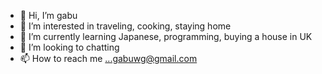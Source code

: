 - 👋 Hi, I’m gabu
- 👀 I’m interested in traveling, cooking, staying home
- 🌱 I’m currently learning Japanese, programming, buying a house in UK
- 💞️ I’m looking to chatting 
- 📫 How to reach me ...gabuwg@gmail.com

<!---
gabuwg/gabuwg is a ✨ special ✨ repository because its `README.md` (this file) appears on your GitHub profile.
You can click the Preview link to take a look at your changes.
--->
